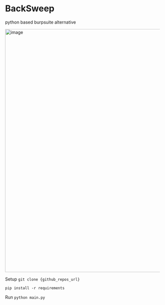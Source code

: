 # BackSweep
python based burpsuite alternative


<img width="1185" height="792" alt="image" src="https://github.com/user-attachments/assets/65ff0b1f-ff8b-4e9f-85b4-614d640d4b7a" />


Setup
`git clone {github_repos_url}`

`pip install -r requirements`


Run
`python main.py`
